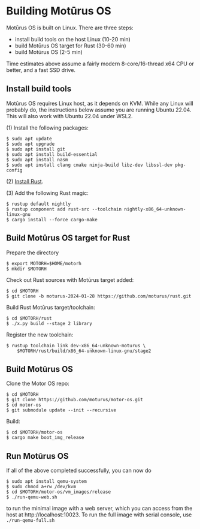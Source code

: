 # Building Motūrus OS

Motūrus OS is built on Linux. There are three steps:

* install build tools on the host Linux (10-20 min)
* build Motūrus OS target for Rust (30-60 min)
* build Motūrus OS (2-5 min)

Time estimates above assume a fairly modern 8-core/16-thread x64 CPU
or better, and a fast SSD drive.

## Install build tools

Motūrus OS requires Linux host, as it depends on KVM. While any
Linux will probably do, the instructions below assume you are
running Ubuntu 22.04. This will also work with Ubuntu 22.04 under WSL2.

(1) Install the following packages:

```
$ sudo apt update
$ sudo apt upgrade
$ sudo apt install git
$ sudo apt install build-essential
$ sudo apt install nasm
$ sudo apt install clang cmake ninja-build libz-dev libssl-dev pkg-config
```

(2) [Install Rust](https://www.rust-lang.org/tools/install).

(3) Add the following Rust magic:

```
$ rustup default nightly
$ rustup component add rust-src --toolchain nightly-x86_64-unknown-linux-gnu
$ cargo install --force cargo-make
```

## Build Motūrus OS target for Rust

Prepare the directory

```
$ export MOTORH=$HOME/motorh
$ mkdir $MOTORH
```

Check out Rust sources with Motūrus target added:

```
$ cd $MOTORH
$ git clone -b moturus-2024-01-28 https://github.com/moturus/rust.git
```

Build Rust Motūrus target/toolchain:

```
$ cd $MOTORH/rust
$ ./x.py build --stage 2 library
```

Register the new toolchain:

```
$ rustup toolchain link dev-x86_64-unknown-moturus \
    $MOTORH/rust/build/x86_64-unknown-linux-gnu/stage2
```

## Build Motūrus OS

Clone the Motor OS repo:

```
$ cd $MOTORH
$ git clone https://github.com/moturus/motor-os.git
$ cd motor-os
$ git submodule update --init --recursive
```

Build:
```
$ cd $MOTORH/motor-os
$ cargo make boot_img_release
```

## Run Motūrus OS

If all of the above completed successfully, you can now do

```
$ sudo apt install qemu-system
$ sudo chmod a+rw /dev/kvm
$ cd $MOTORH/motor-os/vm_images/release
$ ./run-qemu-web.sh
```

to run the minimal image with a web server, which you can access from the host at http://localhost:10023. To run the full image
with serial console, use ```./run-qemu-full.sh```

